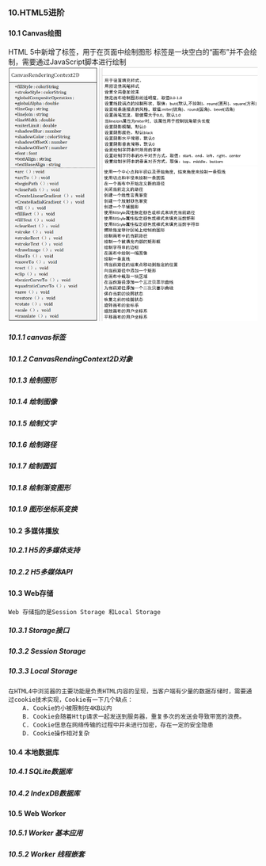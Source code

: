 ### 10.HTML5进阶

#### 10.1 Canvas绘图
HTML 5中新增了<canvas>标签，用于在页面中绘制图形
<canvas>标签是一块空白的“画布”并不会绘制，需要通过JavaScript脚本进行绘制
![](./doc/CanvasRenderingContent2D.png)

##### 10.1.1 canvas标签
##### 10.1.2 CanvasRendingContext2D对象
##### 10.1.3 绘制图形
##### 10.1.4 绘制图像
##### 10.1.5 绘制文字
##### 10.1.6 绘制路径
##### 10.1.7 绘制圆弧
##### 10.1.8 绘制渐变图形
##### 10.1.9 图形坐标系变换

#### 10.2 多媒体播放
##### 10.2.1 H5的多媒体支持
##### 10.2.2 H5多媒体API

#### 10.3 Web存储
    Web 存储指的是Session Storage 和Local Storage
##### 10.3.1 Storage接口

##### 10.3.2 Session Storage
##### 10.3.3 Local Storage
    在HTML4中浏览器的主要功能是负责HTML内容的呈现，当客户端有少量的数据存储时，需要通过cookie技术实现，Cookie有一下几个缺点：
        A. Cookie的小被限制在4KB以内
        B. Cookie会随着Http请求一起发送到服务器，重复多次的发送会导致带宽的浪费。
        C. Cookie信息在网络传输的过程中并未进行加密，存在一定的安全隐患
        D. Cookie操作相对复杂

#### 10.4 本地数据库
##### 10.4.1 SQLite数据库
##### 10.4.2 IndexDB数据库

#### 10.5 Web Worker
##### 10.5.1 Worker 基本应用
##### 10.5.2 Worker 线程嵌套
